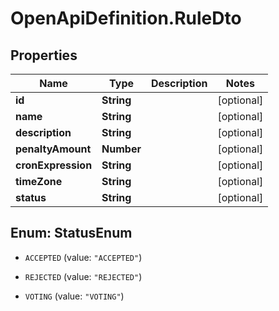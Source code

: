 # OpenApiDefinition.RuleDto

## Properties

Name | Type | Description | Notes
------------ | ------------- | ------------- | -------------
**id** | **String** |  | [optional] 
**name** | **String** |  | [optional] 
**description** | **String** |  | [optional] 
**penaltyAmount** | **Number** |  | [optional] 
**cronExpression** | **String** |  | [optional] 
**timeZone** | **String** |  | [optional] 
**status** | **String** |  | [optional] 



## Enum: StatusEnum


* `ACCEPTED` (value: `"ACCEPTED"`)

* `REJECTED` (value: `"REJECTED"`)

* `VOTING` (value: `"VOTING"`)




